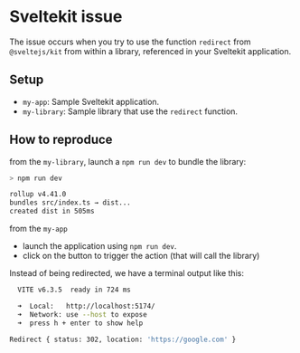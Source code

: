 # Sveltekit issue

The issue occurs when you try to use the function `redirect` from `@sveltejs/kit` from within a library, referenced in your Sveltekit application.

## Setup

- `my-app`: Sample Sveltekit application.
- `my-library`: Sample library that use the `redirect` function.

## How to reproduce

from the `my-library`, launch a `npm run dev` to bundle the library:

``` sh
> npm run dev

rollup v4.41.0
bundles src/index.ts → dist...
created dist in 505ms
```

from the `my-app`

- launch the application using `npm run dev`.
- click on the button to trigger the action (that will call the library)

Instead of being redirected, we have a terminal output like this:

``` sh
  VITE v6.3.5  ready in 724 ms

  ➜  Local:   http://localhost:5174/
  ➜  Network: use --host to expose
  ➜  press h + enter to show help
  
Redirect { status: 302, location: 'https://google.com' }
```
